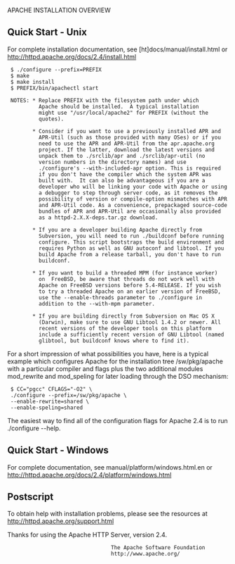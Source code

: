 
APACHE INSTALLATION OVERVIEW

  Quick Start - Unix
  ------------------

  For complete installation documentation, see [ht]docs/manual/install.html or
  http://httpd.apache.org/docs/2.4/install.html

     $ ./configure --prefix=PREFIX
     $ make
     $ make install
     $ PREFIX/bin/apachectl start

     NOTES: * Replace PREFIX with the filesystem path under which 
              Apache should be installed.  A typical installation
              might use "/usr/local/apache2" for PREFIX (without the
              quotes).

            * Consider if you want to use a previously installed APR and
              APR-Util (such as those provided with many OSes) or if you
              need to use the APR and APR-Util from the apr.apache.org
              project. If the latter, download the latest versions and
              unpack them to ./srclib/apr and ./srclib/apr-util (no
              version numbers in the directory names) and use
              ./configure's --with-included-apr option. This is required
              if you don't have the compiler which the system APR was
              built with.  It can also be advantageous if you are a
              developer who will be linking your code with Apache or using
              a debugger to step through server code, as it removes the
              possibility of version or compile-option mismatches with APR
              and APR-Util code. As a convenience, prepackaged source-code
              bundles of APR and APR-Util are occasionally also provided
              as a httpd-2.X.X-deps.tar.gz download.

            * If you are a developer building Apache directly from
              Subversion, you will need to run ./buildconf before running
              configure. This script bootstraps the build environment and
              requires Python as well as GNU autoconf and libtool. If you
              build Apache from a release tarball, you don't have to run
              buildconf.

            * If you want to build a threaded MPM (for instance worker)
              on  FreeBSD, be aware that threads do not work well with
              Apache on FreeBSD versions before 5.4-RELEASE. If you wish
              to try a threaded Apache on an earlier version of FreeBSD,
              use the --enable-threads parameter to ./configure in
              addition to the --with-mpm parameter.

            * If you are building directly from Subversion on Mac OS X
              (Darwin), make sure to use GNU Libtool 1.4.2 or newer. All
              recent versions of the developer tools on this platform
              include a sufficiently recent version of GNU Libtool (named
              glibtool, but buildconf knows where to find it).

  For a short impression of what possibilities you have, here is a
  typical example which configures Apache for the installation tree
  /sw/pkg/apache with a particular compiler and flags plus the two
  additional modules mod_rewrite and mod_speling for later loading
  through the DSO mechanism:

     $ CC="pgcc" CFLAGS="-O2" \
     ./configure --prefix=/sw/pkg/apache \
     --enable-rewrite=shared \
     --enable-speling=shared 

  The easiest way to find all of the configuration flags for Apache 2.4
  is to run ./configure --help.


  Quick Start - Windows
  ---------------------

  For complete documentation, see manual/platform/windows.html.en or
  <http://httpd.apache.org/docs/2.4/platform/windows.html>


  Postscript
  ----------

  To obtain help with installation problems, please see the resources at
  <http://httpd.apache.org/support.html>

  Thanks for using the Apache HTTP Server, version 2.4.

                                     The Apache Software Foundation
                                     http://www.apache.org/
